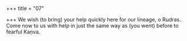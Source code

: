 +++
title = "07"

+++
We wish (to bring) your help quickly here for our lineage, o Rudras. Come now to us with help in just the same way as (you went) before to  fearful Kaṇva.